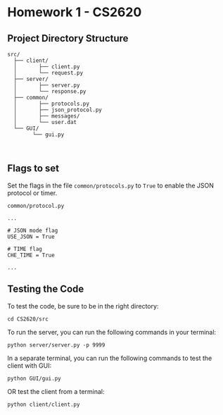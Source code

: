 # Homework 1 - CS2620

## Project Directory Structure

```
src/
  ├── client/
  │       ├── client.py
  │       └── request.py
  ├── server/
  │       ├── server.py
  │       └── response.py
  ├── common/
  │       ├── protocols.py
  │       ├── json_protocol.py
  │       ├── messages/
  │       └── user.dat
  └── GUI/ 
        └── gui.py



```

## Flags to set

Set the flags in the file `common/protocols.py` to `True` to enable the JSON protocol or timer.

```
common/protocol.py

...

# JSON mode flag
USE_JSON = True

# TIME flag
CHE_TIME = True

...
```

## Testing the Code
To test the code, be sure to be in the right directory:
```
cd CS2620/src
```
To run the server, you can run the following commands in your terminal:
```
python server/server.py -p 9999
```

In a separate terminal, you can run the following commands to test the client with GUI:
```
python GUI/gui.py
```

OR test the client from a terminal:
```
python client/client.py
```